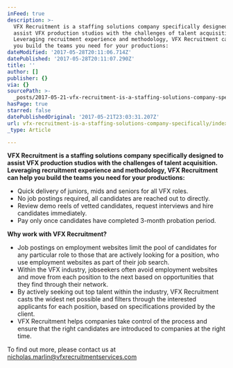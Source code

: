 ```yaml
---
inFeed: true
description: >-
  VFX Recruitment is a staffing solutions company specifically designed to
  assist VFX production studios with the challenges of talent acquisition.
  Leveraging recruitment experience and methodology, VFX Recruitment can help
  you build the teams you need for your productions:
dateModified: '2017-05-28T20:11:06.714Z'
datePublished: '2017-05-28T20:11:07.290Z'
title: ''
author: []
publisher: {}
via: {}
sourcePath: >-
  _posts/2017-05-21-vfx-recruitment-is-a-staffing-solutions-company-specifically.md
hasPage: true
starred: false
datePublishedOriginal: '2017-05-21T23:03:31.207Z'
url: vfx-recruitment-is-a-staffing-solutions-company-specifically/index.html
_type: Article

---
```

**VFX Recruitment is a staffing solutions company specifically designed to assist VFX production studios with the challenges of talent acquisition. Leveraging recruitment experience and methodology, VFX Recruitment can help you build the teams you need for your productions:**

* Quick delivery of juniors, mids and seniors for all VFX roles.
* No job postings required, all candidates are reached out to directly.
* Review demo reels of vetted candidates, request interviews and hire candidates immediately.
* Pay only once candidates have completed 3-month probation period.

**Why work with VFX Recruitment?**

* Job postings on employment websites limit the pool of candidates for any particular role to those that are actively looking for a position, who use employment websites as part of their job search. 
* Within the VFX industry, jobseekers often avoid employment websites and move from each position to the next based on opportunities that they find through their network. 
* By actively seeking out top talent within the industry, VFX Recruitment casts the widest net possible and filters through the interested applicants for each position, based on specifications provided by the client. 
* VFX Recruitment helps companies take control of the process and ensure that the right candidates are introduced to companies at the right time.

To find out more, please contact us at nicholas.marlin@vfxrecruitmentservices.com